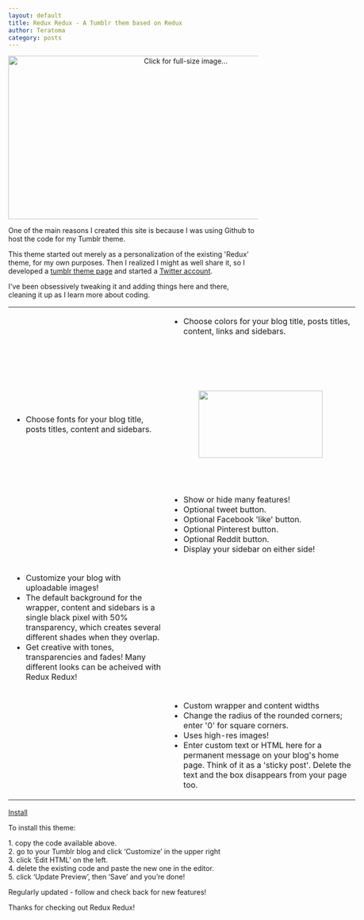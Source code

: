 ```yaml
---
layout: default
title: Redux Redux - A Tumblr them based on Redux
author: Teratoma
category: posts
---
```

<p style="text-align: center;">
			<a href="http://dl.dropbox.com/s/l1t4v55sohzj36s/splash.png"><img alt="Click for full-size image..." src="http://dl.dropbox.com/s/l1t4v55sohzj36s/splash.png" style="width: 700px; height: 330px; margin: 0px;" /></a></p>
		<p>
			One of the main reasons I created this site is because I was using Github to host the code for my Tumblr theme.</p>
		<p>
			This theme started out merely as a personalization of the existing &#39;Redux&#39; theme, for my own purposes. Then I realized I might as well share it, so I developed a <a href="http://t.teratoma.tk/rdxrdx">tumblr theme page</a> and started a <a href="http://t.teratoma.tk/rdxtwtr">Twitter account</a>.</p>
		<p>
			I&#39;ve been obsessively tweaking it and adding things here and there, cleaning it up as I learn more about coding.</p>
		<center>
			<table border="0" cellpadding="1" cellspacing="1" style="width: 700px;">
				<tbody>
					<tr>
						<td style="vertical-align: top; width: 350px; text-align: center;">
							<img alt="" src="http://dl.dropbox.com/s/mm1csj6subxns2m/settings01.png" /></td>
						<td style="width: 350px; vertical-align: middle; text-align: left;">
							<ul>
								<li>
									Choose colors for your blog title, posts titles, content, links and sidebars.</li>
							</ul>
							<p>
								&nbsp;</p>
						</td>
					</tr>
					<tr>
						<td style="vertical-align: middle; height: 136px; width: 350px;">
							<ul>
								<li>
									Choose fonts for your blog title, posts titles, content and sidebars.</li>
							</ul>
						</td>
						<td style="width: 350px; vertical-align: middle; height: 136px;">
							<p>
								&nbsp;</p>
							<p style="text-align: center;">
								<img alt="" src="http://dl.dropbox.com/s/g3ew45o6vwdpu3c/settings02.png" style="width: 250px; height: 136px; text-align: right;" /></p>
							<p>
								&nbsp;</p>
						</td>
					</tr>
					<tr>
						<td style="vertical-align: top; text-align: center;">
							<img alt="" src="http://dl.dropbox.com/s/eqegz773li3y641/settings03.png" /></td>
						<td style="width: 400px; vertical-align: middle;">
							<ul>
								<li>
									Show or hide many features!</li>
								<li>
									Optional tweet button.</li>
								<li>
									Optional Facebook &#39;like&#39; button.</li>
								<li>
									Optional Pinterest button.</li>
								<li>
									Optional Reddit button.</li>
								<li>
									Display your sidebar on either side!</li>
							</ul>
						</td>
					</tr>
					<tr>
						<td style="vertical-align: middle;">
							<ul>
								<li>
									Customize your blog with uploadable images!</li>
								<li>
									The default background for the wrapper, content and sidebars is a single black pixel with 50% transparency, which creates several different shades when they overlap.</li>
								<li>
									Get creative with tones, transparencies and fades! Many different looks can be acheived with Redux Redux!</li>
							</ul>
						</td>
						<td style="width: 400px; vertical-align: top; text-align: center;">
							<img alt="" src="http://dl.dropbox.com/s/8fckszj10s88uhm/settings04.png" /></td>
					</tr>
					<tr>
						<td style="vertical-align: top; text-align: center;">
							<img alt="" src="http://dl.dropbox.com/s/hg4n0nag2hd3r3n/settings05.png" /></td>
						<td style="width: 400px; vertical-align: top;">
							<ul>
								<li>
									Custom wrapper and content widths</li>
								<li>
									Change the radius of the rounded corners; enter &#39;0&#39; for square corners.</li>
								<li>
									Uses high-res images!</li>
								<li>
									Enter custom text or HTML here for a permanent message on your blog&#39;s home page. Think of it as a &#39;sticky post&#39;. Delete the text and the box disappears from your page too.</li>
							</ul>
						</td>
					</tr>
				</tbody>
			</table>
		</center>
		<p style="text-align: left;">
			<a href="http://t.teratoma.tk/reduxredux">Install</a></p>
		<p style="text-align: left;">
			To install this theme:</p>
		<p style="text-align: left;">
			1. copy the code available above.<br />
			2. go to your Tumblr blog and click &lsquo;Customize&rsquo; in the upper right<br />
			3. click &lsquo;Edit HTML&rsquo; on the left.<br />
			4. delete the existing code and paste the new one in the editor.<br />
			5. click &lsquo;Update Preview&rsquo;, then &lsquo;Save&rsquo; and you&rsquo;re done!</p>
		<p style="text-align: left;">
			Regularly updated - follow and check back for new features!</p>
		<p style="text-align: left;">
			Thanks for checking out Redux Redux!</p>